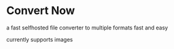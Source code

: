 # Convert Now

a fast selfhosted file converter to multiple formats fast and easy

currently supports images
